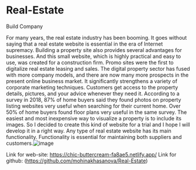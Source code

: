 # Real-Estate
Build Company

For many years, the real estate industry has been booming. It goes without saying that a real estate website is essential in the era of Internet supremacy. Building a property site also provides several advantages for businesses. And this small website, which is highly practical and easy to use, was created for a construction firm. Promo sites were the first to digitalize real estate leasing and sales. The digital property sector has fused with more company models, and there are now many more prospects in the present online business market. It significantly strengthens a variety of corporate marketing techniques. Customers get access to the property details, pictures, and your advice whenever they need it. According to a survey in 2018, 87% of home buyers said they found photos on property listing websites very useful when searching for their current home. Over 50% of home buyers found floor plans very useful in the same survey. The easiest and most inexpensive way to visualize a property is to include its images. So I decided to create this kind of website for a trial and I hope I will develop it in a right way. Any type of real estate website has its main functionality. Functionality is essential for maintaining both suppliers and customers.![image](https://user-images.githubusercontent.com/115207482/203822135-e884c42d-98b4-4add-9afa-d1a97e6a76c9.png)

Link for web-site:  https://chic-buttercream-fa8ae5.netlify.app/
Link for github: (https://github.com/mohinakhasanova/Real-Estate)
